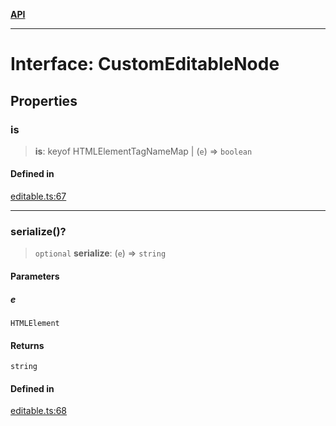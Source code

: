 [**API**](../API.md)

***

# Interface: CustomEditableNode

## Properties

### is

> **is**: keyof HTMLElementTagNameMap \| (`e`) => `boolean`

#### Defined in

[editable.ts:67](https://github.com/inokawa/edix/blob/b3e735d056714a579ce1fbea8f45679860b683e2/src/core/editable.ts#L67)

***

### serialize()?

> `optional` **serialize**: (`e`) => `string`

#### Parameters

##### e

`HTMLElement`

#### Returns

`string`

#### Defined in

[editable.ts:68](https://github.com/inokawa/edix/blob/b3e735d056714a579ce1fbea8f45679860b683e2/src/core/editable.ts#L68)
